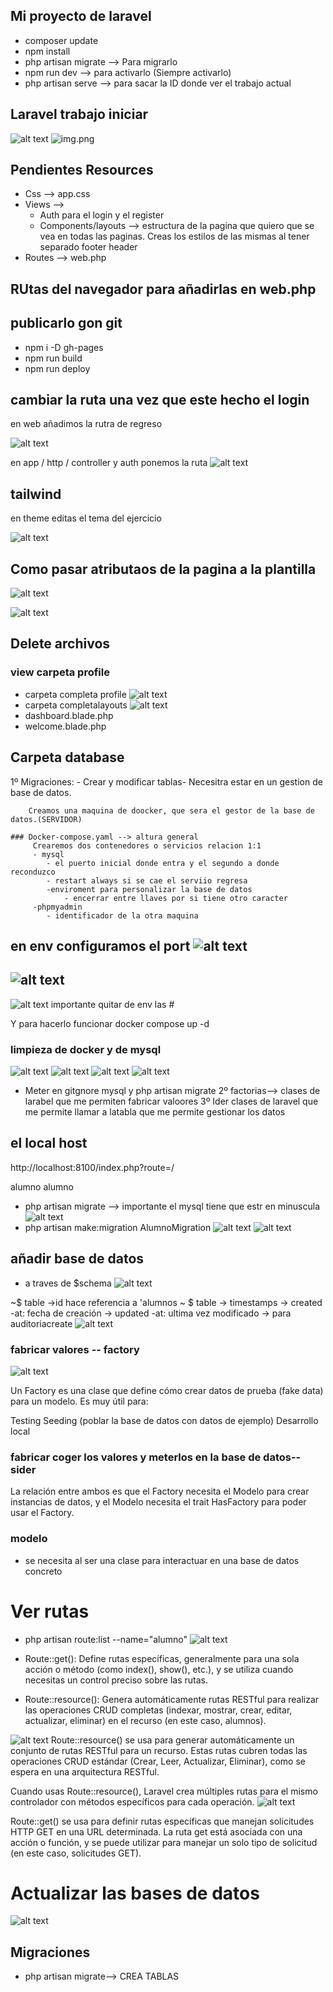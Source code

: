 ## Mi proyecto de laravel

- composer update
- npm install
- php artisan migrate --> Para migrarlo
- npm run dev --> para activarlo (Siempre activarlo)
- php artisan serve --> para sacar la ID donde ver el trabajo actual

## Laravel trabajo iniciar

![alt text](documentacion/image.png)
![img.png](documentacion/image-1.png)


## Pendientes Resources
- Css —> app.css
- Views —>
    *   Auth para el login y el register
    * Components/layouts —> estructura de la pagina que quiero que se vea en todas las paginas. Creas los estilos de las mismas al tener separado footer header 
- Routes —> web.php


## RUtas del navegador para añadirlas en web.php

## publicarlo gon git
-  npm i -D gh-pages
- npm run build
- npm run deploy

## cambiar la ruta una vez que este hecho el login

en web añadimos la rutra de regreso

![alt text](documentacion/image1.png)


en app / http / controller y auth ponemos la ruta
![alt text](documentacion/image2.png)

## tailwind 
en theme editas el tema del ejercicio

![alt text](documentacion/image3.png)


## Como pasar atributaos de  la pagina a la plantilla
![alt text](documentacion/image-5.png)

![alt text](documentacion/image-4.png)


## Delete archivos
### view carpeta profile
- carpeta completa profile
![alt text](documentacion/imgb1.png)
- carpeta completalayouts
![alt text](documentacion/imgb2.png)
- dashboard.blade.php
-  welcome.blade.php


## Carpeta database


1º Migraciones:
    - Crear y modificar tablas-
        Necesitra estar en un gestion de base de datos.

        Creamos una maquina de doocker, que sera el gestor de la base de datos.(SERVIDOR)

    ### Docker-compose.yaml --> altura general
         Crearemos dos contenedores o servicios relacion 1:1
         - mysql 
            - el puerto inicial donde entra y el segundo a donde reconduzco
            - restart always si se cae el serviio regresa
            -enviroment para personalizar la base de datos
                - encerrar entre llaves por si tiene otro caracter
         -phpmyadmin
            - identificador de la otra maquina
en env configuramos el port
![alt text](documentacion/imagd.png)
-
![alt text](documentacion/imagd1.png)
-
![alt text](documentacion/imagd2.png) importante quitar de env las #

Y para hacerlo funcionar docker compose up -d

### limpieza de docker y de mysql
![alt text](documentacion/borrard.png)
![alt text](documentacion/borrard1.png)
![alt text](documentacion/borrard2.png)
![alt text](documentacion/borrard3.png)
 

 - Meter en gitgnore mysql y php artisan migrate
2º factorias--> clases de larabel que me permiten fabricar valoores
3º Ider clases de laravel que me permite llamar a latabla que me permite gestionar los datos


## el local host
http://localhost:8100/index.php?route=/

alumno alumno
- php artisan migrate --> importante el mysql tiene que estr en minuscula
![alt text](documentacion/imagefab.png)
- php artisan make:migration AlumnoMigration
![alt text](documentacion/imagefab-1.png)
![alt text](documentacion/imagefab-2.png)

## añadir base de datos
- a traves de $schema 
![alt text](documentacion/imagefab-3.png)

~$ table ->id hace referencia  a 'alumnos
~ $ table -> timestamps -> created -at: fecha de creación
                        -> updated -at: ultima vez modificado
                        -> para auditoriacreate
![alt text](documentacion/imagefab-4.png)

### fabricar valores -- factory
![alt text](documentacion/imagefab-5.png)

Un Factory es una clase que define cómo crear datos de prueba (fake data) para un modelo. Es muy útil para:

Testing
Seeding (poblar la base de datos con datos de ejemplo)
Desarrollo local

### fabricar coger los valores y meterlos en la base de datos--sider

La relación entre ambos es que el Factory necesita el Modelo para crear instancias de datos, y el Modelo necesita el trait HasFactory para poder usar el Factory.

### modelo
- se necesita al ser una clase para interactuar en una base de datos concreto

# Ver rutas
- php artisan route:list --name="alumno"
![alt text](image.png)

- Route::get(): Define rutas específicas, generalmente para una sola acción o método (como index(), show(), etc.), y se utiliza cuando necesitas un control preciso sobre las rutas.
- Route::resource(): Genera automáticamente rutas RESTful para realizar las operaciones CRUD completas (indexar, mostrar, crear, editar, actualizar, eliminar) en el recurso (en este caso, alumnos).

![alt text](image-1.png)
Route::resource() se usa para generar automáticamente un conjunto de rutas RESTful para un recurso. Estas rutas cubren todas las operaciones CRUD estándar (Crear, Leer, Actualizar, Eliminar), como se espera en una arquitectura RESTful.

Cuando usas Route::resource(), Laravel crea múltiples rutas para el mismo controlador con métodos específicos para cada operación.
![alt text](image-2.png)

Route::get() se usa para definir rutas específicas que manejan solicitudes HTTP GET en una URL determinada. La ruta get está asociada con una acción o función, y se puede utilizar para manejar un solo tipo de solicitud (en este caso, solicitudes GET).


# Actualizar las bases de datos
![alt text](documentacion/imagefab-6.png)

## Migraciones 
- php artisan migrate--> CREA TABLAS